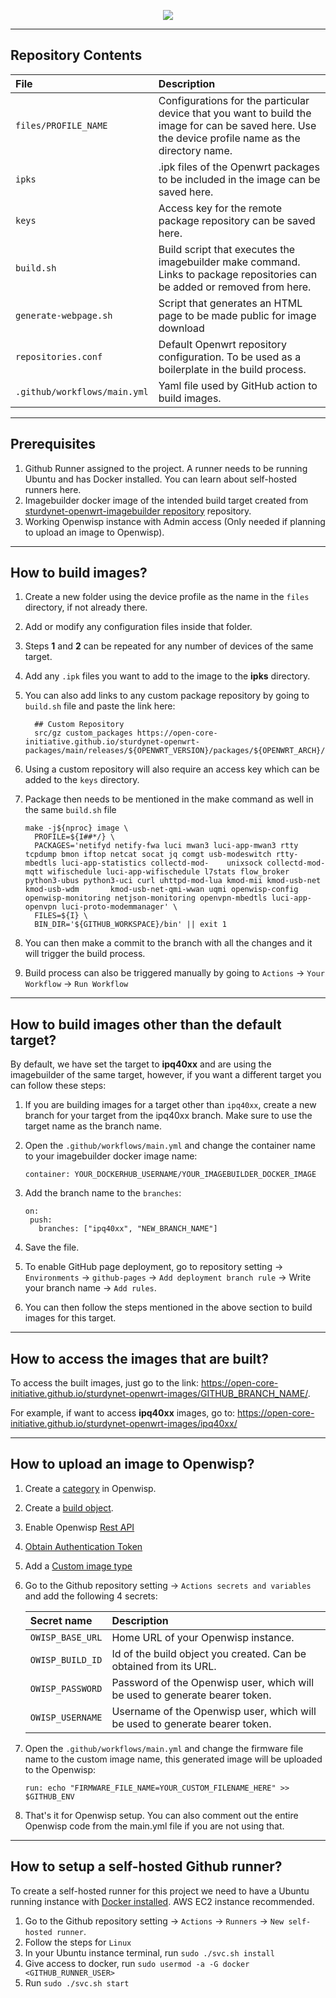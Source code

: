 <p  align="center">

<img  src="https://github.com/Open-Core-Initiative/sturdynet-openwrt-images/assets/41849970/e7f79858-9353-4587-be5c-89e10fa2eace">

</p>

---

## Repository Contents

| File                       | Description                                         |
| :------------------------ | :-------------------------------------------------------- |
| `files/PROFILE_NAME`               | Configurations for the particular device that you want to build the image for can be saved here. Use the device profile name as the directory name.                | 
| `ipks`       | .ipk files of the Openwrt packages to be included in the image can be saved here.                |
| `keys`      | Access key for the remote package repository can be saved here.        |
| `build.sh`       | Build script that executes the imagebuilder make command. Links to package repositories can be added or removed from here. |
| `generate-webpage.sh` | Script that generates an HTML page to be made public for image download        |
| `repositories.conf` | Default Openwrt repository configuration. To be used as a boilerplate in the build process.        |
| `.github/workflows/main.yml` | Yaml file used by GitHub action to build images.        |

---

## Prerequisites

1. Github Runner assigned to the project. A runner needs to be running Ubuntu and has Docker installed. You can learn about self-hosted runners here.
2. Imagebuilder docker image of the intended build target created from [sturdynet-openwrt-imagebuilder repository](https://github.com/Open-Core-Initiative/sturdynet-openwrt-imagebuilder) repository.
3. Working Openwisp instance with Admin access (Only needed if planning to upload an image to Openwisp).

---

## How to build images?

1. Create a new folder using the device profile as the name in the `files` directory, if not already there.
2. Add or modify any configuration files inside that folder.
3. Steps **1** and **2** can be repeated for any number of devices of the same target.
4. Add any `.ipk` files you want to add to the image to the **ipks** directory.
5. You can also add links to any custom package repository by going to `build.sh` file and paste the link here:

   ```
     ## Custom Repository
     src/gz custom_packages https://open-core-initiative.github.io/sturdynet-openwrt-packages/main/releases/${OPENWRT_VERSION}/packages/${OPENWRT_ARCH}/custom
   ```
6. Using a custom repository will also require an access key which can be added to the `keys` directory.
7. Package then needs to be mentioned in the make command as well in the same `build.sh` file

    ```
    make -j${nproc} image \
	  PROFILE=${I##*/} \
	  PACKAGES='netifyd netify-fwa luci mwan3 luci-app-mwan3 rtty tcpdump bmon iftop netcat socat jq comgt usb-modeswitch rtty-mbedtls luci-app-statistics collectd-mod-    unixsock collectd-mod-mqtt wifischedule luci-app-wifischedule l7stats flow_broker python3-ubus python3-uci curl uhttpd-mod-lua kmod-mii kmod-usb-net kmod-usb-wdm       kmod-usb-net-qmi-wwan uqmi openwisp-config openwisp-monitoring netjson-monitoring openvpn-mbedtls luci-app-openvpn luci-proto-modemmanager' \
	  FILES=${I} \
	  BIN_DIR='${GITHUB_WORKSPACE}/bin' || exit 1

    ```
8. You can then make a commit to the branch with all the changes and it will trigger the build process.
9. Build process can also be triggered manually by going to `Actions` -> `Your Workflow` -> `Run Workflow`

---

## How to build images other than the default target?

By default, we have set the target to **ipq40xx** and are using the imagebuilder of the same target, however, if you want a different target you can follow these steps:

1. If you are building images for a target other than `ipq40xx`, create a new branch for your target from the ipq40xx branch. Make sure to use the target name as the branch name.
2. Open the `.github/workflows/main.yml` and change the container name to your imagebuilder docker image name:
   
     ```
     container: YOUR_DOCKERHUB_USERNAME/YOUR_IMAGEBUILDER_DOCKER_IMAGE
     ```
3. Add the branch name to the `branches`:

     ```
     on:
      push:
        branches: ["ipq40xx", "NEW_BRANCH_NAME"]
     ```
4. Save the file.
5. To enable GitHub page deployment, go to repository setting -> `Environments` -> `github-pages` -> `Add deployment branch rule` -> Write your branch name -> `Add rules`.
6. You can then follow the steps mentioned in the above section to build images for this target.

---

## How to access the images that are built?

To access the built images, just go to the link: https://open-core-initiative.github.io/sturdynet-openwrt-images/GITHUB_BRANCH_NAME/.

For example, if want to access **ipq40xx** images, go to: https://open-core-initiative.github.io/sturdynet-openwrt-images/ipq40xx/

---

## How to upload an image to Openwisp?

1. Create a [category](https://openwisp.io/docs/user/firmware-upgrades.html#create-a-category) in Openwisp.
2. Create a [build object](https://openwisp.io/docs/user/firmware-upgrades.html#create-the-build-object).
3. Enable Openwisp [Rest API](https://github.com/openwisp/openwisp-firmware-upgrader/tree/1.0#rest-api)
4. [Obtain Authentication Token](https://github.com/openwisp/openwisp-users#obtain-authentication-token)
5. Add a [Custom image type](https://github.com/openwisp/openwisp-firmware-upgrader/tree/1.0#openwisp_custom_openwrt_images)
6. Go to the Github repository setting -> `Actions secrets and variables` and add the following 4 secrets:
   
    | Secret name                       | Description                                         |
    | :------------------------ | :-------------------------------------------------------- |
    | `OWISP_BASE_URL`               | Home URL of your Openwisp instance.                | 
    | `OWISP_BUILD_ID`       | Id of the build object you created. Can be obtained from its URL.                |
    | `OWISP_PASSWORD`      | Password of the Openwisp user, which will be used to generate bearer token.        |
    | `OWISP_USERNAME`       | Username of the Openwisp user, which will be used to generate bearer token. |

7. Open the `.github/workflows/main.yml` and change the firmware file name to the custom image name, this generated image will be uploaded to the Openwisp:
   
     ```
     run: echo "FIRMWARE_FILE_NAME=YOUR_CUSTOM_FILENAME_HERE" >> $GITHUB_ENV
     ```
8. That's it for Openwisp setup. You can also comment out the entire Openwisp code from the main.yml file if you are not using that.

---

## How to setup a self-hosted Github runner?

To create a self-hosted runner for this project we need to have a Ubuntu running instance with [Docker installed](https://docs.docker.com/engine/install/ubuntu/#install-using-the-repository). AWS EC2 instance recommended.

1. Go to the Github repository setting -> `Actions` -> `Runners` -> `New self-hosted runner`.
2. Follow the steps for `Linux`
3. In your Ubuntu instance terminal, run `sudo ./svc.sh install`
4. Give access to docker, run `sudo usermod -a -G docker <GITHUB_RUNNER_USER>`
5. Run `sudo ./svc.sh start`

